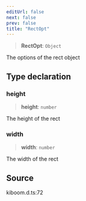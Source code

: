 ```yaml
---
editUrl: false
next: false
prev: false
title: "RectOpt"
---
```


> **RectOpt**: `Object`

The options of the rect object

## Type declaration

### height

> **height**: `number`

The height of the rect

### width

> **width**: `number`

The width of the rect

## Source

kiboom.d.ts:72
